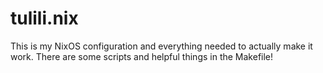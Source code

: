 # tulili.nix

This is my NixOS configuration and everything needed to actually make it work.
There are some scripts and helpful things in the Makefile!
